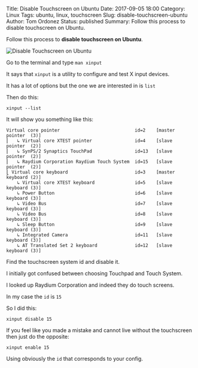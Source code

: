 Title: Disable Touchscreen on Ubuntu
Date: 2017-09-05 18:00
Category: Linux
Tags: ubuntu, linux, touchscreen
Slug: disable-touchscreen-ubuntu
Author: Tom Ordonez
Status: published
Summary: Follow this process to disable touchscreen on Ubuntu.

Follow this process to **disable touchscreen on Ubuntu**.

![Disable Touchscreen on Ubuntu]({filename}/images/disable-touchscreen-ubuntu.jpg)

Go to the terminal and type `man xinput`

It says that `xinput` is a utility to configure and test X input devices.

It has a lot of options but the one we are interested in is `list`

Then do this:

    xinput --list

It will show you something like this:

    Virtual core pointer                            id=2    [master pointer  (3)]
    ⎜   ↳ Virtual core XTEST pointer                id=4    [slave  pointer  (2)]
    ⎜   ↳ SynPS/2 Synaptics TouchPad                id=13   [slave  pointer  (2)]
    ⎜   ↳ Raydium Corporation Raydium Touch System  id=15   [slave  pointer  (2)]
    ⎣ Virtual core keyboard                         id=3    [master keyboard (2)]
        ↳ Virtual core XTEST keyboard               id=5    [slave  keyboard (3)]
        ↳ Power Button                              id=6    [slave  keyboard (3)]
        ↳ Video Bus                                 id=7    [slave  keyboard (3)]
        ↳ Video Bus                                 id=8    [slave  keyboard (3)]
        ↳ Sleep Button                              id=9    [slave  keyboard (3)]
        ↳ Integrated Camera                         id=11   [slave  keyboard (3)]
        ↳ AT Translated Set 2 keyboard              id=12   [slave  keyboard (3)]

Find the touchscreen system id and disable it.

I initially got confused between choosing Touchpad and Touch System.

I looked up Raydium Corporation and indeed they do touch screens.

In my case the `id` is `15`

So I did this:

    xinput disable 15

If you feel like you made a mistake and cannot live without the touchscreen then just do the opposite:

    xinput enable 15

Using obviously the `id` that corresponds to your config.

